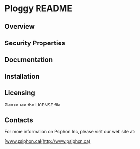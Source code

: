Ploggy README
================================================================================

Overview
--------------------------------------------------------------------------------

Security Properties
--------------------------------------------------------------------------------


Documentation
--------------------------------------------------------------------------------

Installation
--------------------------------------------------------------------------------

Licensing
--------------------------------------------------------------------------------

Please see the LICENSE file.


Contacts
--------------------------------------------------------------------------------

For more information on Psiphon Inc, please visit our web site at:

[www.psiphon.ca](http://www.psiphon.ca)
